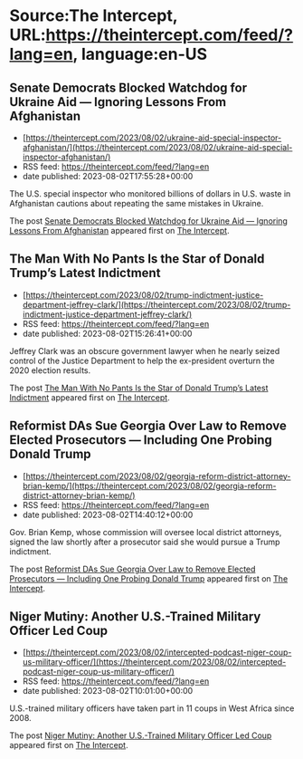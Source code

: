 # Source:The Intercept, URL:https://theintercept.com/feed/?lang=en, language:en-US

## Senate Democrats Blocked Watchdog for Ukraine Aid — Ignoring Lessons From Afghanistan
 - [https://theintercept.com/2023/08/02/ukraine-aid-special-inspector-afghanistan/](https://theintercept.com/2023/08/02/ukraine-aid-special-inspector-afghanistan/)
 - RSS feed: https://theintercept.com/feed/?lang=en
 - date published: 2023-08-02T17:55:28+00:00

<p>The U.S. special inspector who monitored billions of dollars in U.S. waste in Afghanistan cautions about repeating the same mistakes in Ukraine.</p>
<p>The post <a href="https://theintercept.com/2023/08/02/ukraine-aid-special-inspector-afghanistan/" rel="nofollow">Senate Democrats Blocked Watchdog for Ukraine Aid — Ignoring Lessons From Afghanistan</a> appeared first on <a href="https://theintercept.com" rel="nofollow">The Intercept</a>.</p>

## The Man With No Pants Is the Star of Donald Trump’s Latest Indictment
 - [https://theintercept.com/2023/08/02/trump-indictment-justice-department-jeffrey-clark/](https://theintercept.com/2023/08/02/trump-indictment-justice-department-jeffrey-clark/)
 - RSS feed: https://theintercept.com/feed/?lang=en
 - date published: 2023-08-02T15:26:41+00:00

<p>Jeffrey Clark was an obscure government lawyer when he nearly seized control of the Justice Department to help the ex-president overturn the 2020 election results.</p>
<p>The post <a href="https://theintercept.com/2023/08/02/trump-indictment-justice-department-jeffrey-clark/" rel="nofollow">The Man With No Pants Is the Star of Donald Trump’s Latest Indictment</a> appeared first on <a href="https://theintercept.com" rel="nofollow">The Intercept</a>.</p>

## Reformist DAs Sue Georgia Over Law to Remove Elected Prosecutors — Including One Probing Donald Trump
 - [https://theintercept.com/2023/08/02/georgia-reform-district-attorney-brian-kemp/](https://theintercept.com/2023/08/02/georgia-reform-district-attorney-brian-kemp/)
 - RSS feed: https://theintercept.com/feed/?lang=en
 - date published: 2023-08-02T14:40:12+00:00

<p>Gov. Brian Kemp, whose commission will oversee local district attorneys, signed the law shortly after a prosecutor said she would pursue a Trump indictment.</p>
<p>The post <a href="https://theintercept.com/2023/08/02/georgia-reform-district-attorney-brian-kemp/" rel="nofollow">Reformist DAs Sue Georgia Over Law to Remove Elected Prosecutors — Including One Probing Donald Trump</a> appeared first on <a href="https://theintercept.com" rel="nofollow">The Intercept</a>.</p>

## Niger Mutiny: Another U.S.-Trained Military Officer Led Coup
 - [https://theintercept.com/2023/08/02/intercepted-podcast-niger-coup-us-military-officer/](https://theintercept.com/2023/08/02/intercepted-podcast-niger-coup-us-military-officer/)
 - RSS feed: https://theintercept.com/feed/?lang=en
 - date published: 2023-08-02T10:01:00+00:00

<p>U.S.-trained military officers have taken part in 11 coups in West Africa since 2008.</p>
<p>The post <a href="https://theintercept.com/2023/08/02/intercepted-podcast-niger-coup-us-military-officer/" rel="nofollow">Niger Mutiny: Another U.S.-Trained Military Officer Led Coup</a> appeared first on <a href="https://theintercept.com" rel="nofollow">The Intercept</a>.</p>

